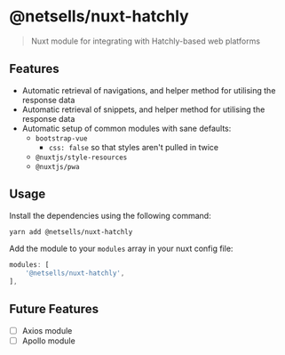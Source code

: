 # @netsells/nuxt-hatchly

> Nuxt module for integrating with Hatchly-based web platforms

## Features

- Automatic retrieval of navigations, and helper method for utilising the response data
- Automatic retrieval of snippets, and helper method for utilising the response data
- Automatic setup of common modules with sane defaults:
    - `bootstrap-vue`
        - `css: false` so that styles aren't pulled in twice
    - `@nuxtjs/style-resources`
    - `@nuxtjs/pwa`
    
## Usage

Install the dependencies using the following command:

```sh
yarn add @netsells/nuxt-hatchly
```

Add the module to your `modules` array in your nuxt config file:

```js
modules: [
    '@netsells/nuxt-hatchly',
],
```

## Future Features

- [ ] Axios module
- [ ] Apollo module
